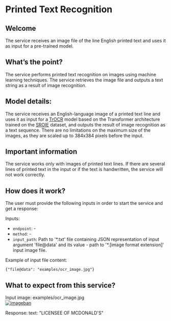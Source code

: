 # Printed Text Recognition

## Welcome

The service receives an image file of the line English printed text and uses it as input for a pre-trained model.

## What’s the point?

The service performs printed text recognition on images using machine learning techniques. The service retrieves the image file and outputs a text string as a result of image recognition.

## Model details:

The service receives an English-language image of a printed text line and uses it as input for a [TrOCR](https://github.com/microsoft/unilm/tree/master/trocr) model based on the Transformer architecture trained on the [SROIE](https://arxiv.org/pdf/2103.10213.pdf) dataset, and outputs the result of image recognition as a text sequence. There are no limitations on the maximum size of the images, as they are scaled up to 384x384 pixels before the input.

## Important information

The service works only with images of printed text lines. If there are several lines of printed text in the input or if the text is handwritten, the service will not work correctly.

## How does it work?

The user must provide the following inputs in order to start the service and get a response:

Inputs:

 -   `endpoint`: -
 -   `method`: -
 -   `input_path`: Path to '\*.txt' file containing JSON representation of input argument 'file@data' and its value - path to '\*.[image format extension]' input image file.

Example of input file content:

```
{"file@data": "examples/ocr_image.jpg"}
```

## What to expect from this service?

Input image: examples/ocr_image.jpg\
[![imageban](https://i5.imageban.ru/out/2022/08/30/483116767c64a67a517d3b814f66be8a.jpg)](https://imageban.ru)

Response: text: "LICENSEE OF MCDONALD'S"
